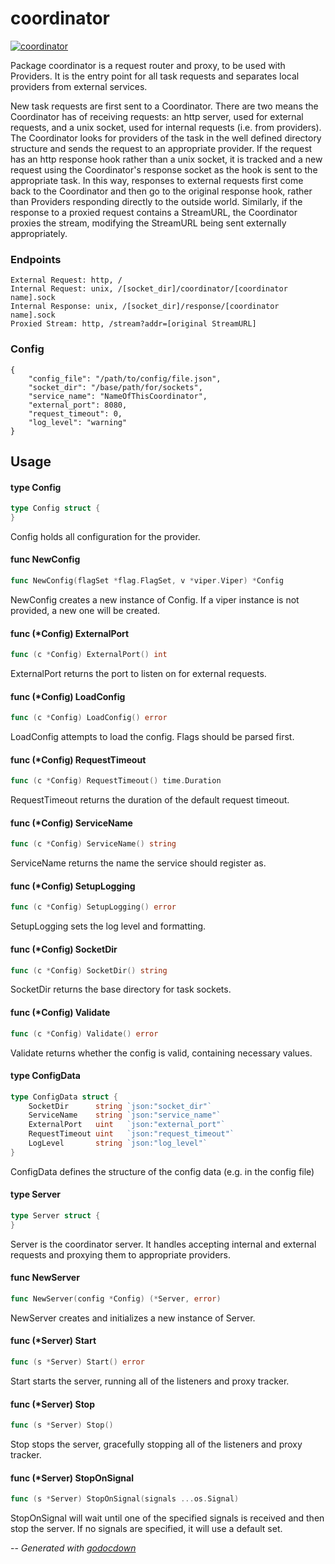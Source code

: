 # coordinator

[![coordinator](https://godoc.org/github.com/mistifyio/coordinator?status.png)](https://godoc.org/github.com/mistifyio/coordinator)

Package coordinator is a request router and proxy, to be used with Providers. It
is the entry point for all task requests and separates local providers from
external services.

New task requests are first sent to a Coordinator. There are two means the
Coordinator has of receiving requests: an http server, used for external
requests, and a unix socket, used for internal requests (i.e. from providers).
The Coordinator looks for providers of the task in the well defined directory
structure and sends the request to an appropriate provider. If the request has
an http response hook rather than a unix socket, it is tracked and a new request
using the Coordinator's response socket as the hook is sent to the appropriate
task. In this way, responses to external requests first come back to the
Coordinator and then go to the original response hook, rather than Providers
responding directly to the outside world. Similarly, if the response to a
proxied request contains a StreamURL, the Coordinator proxies the stream,
modifying the StreamURL being sent externally appropriately.

### Endpoints

    External Request: http, /
    Internal Request: unix, /[socket_dir]/coordinator/[coordinator name].sock
    Internal Response: unix, /[socket_dir]/response/[coordinator name].sock
    Proxied Stream: http, /stream?addr=[original StreamURL]

### Config

    {
    	"config_file": "/path/to/config/file.json",
    	"socket_dir": "/base/path/for/sockets",
    	"service_name": "NameOfThisCoordinator",
    	"external_port": 8080,
    	"request_timeout": 0,
    	"log_level": "warning"
    }

## Usage

#### type Config

```go
type Config struct {
}
```

Config holds all configuration for the provider.

#### func  NewConfig

```go
func NewConfig(flagSet *flag.FlagSet, v *viper.Viper) *Config
```
NewConfig creates a new instance of Config. If a viper instance is not provided,
a new one will be created.

#### func (*Config) ExternalPort

```go
func (c *Config) ExternalPort() int
```
ExternalPort returns the port to listen on for external requests.

#### func (*Config) LoadConfig

```go
func (c *Config) LoadConfig() error
```
LoadConfig attempts to load the config. Flags should be parsed first.

#### func (*Config) RequestTimeout

```go
func (c *Config) RequestTimeout() time.Duration
```
RequestTimeout returns the duration of the default request timeout.

#### func (*Config) ServiceName

```go
func (c *Config) ServiceName() string
```
ServiceName returns the name the service should register as.

#### func (*Config) SetupLogging

```go
func (c *Config) SetupLogging() error
```
SetupLogging sets the log level and formatting.

#### func (*Config) SocketDir

```go
func (c *Config) SocketDir() string
```
SocketDir returns the base directory for task sockets.

#### func (*Config) Validate

```go
func (c *Config) Validate() error
```
Validate returns whether the config is valid, containing necessary values.

#### type ConfigData

```go
type ConfigData struct {
	SocketDir      string `json:"socket_dir"`
	ServiceName    string `json:"service_name"`
	ExternalPort   uint   `json:"external_port"`
	RequestTimeout uint   `json:"request_timeout"`
	LogLevel       string `json:"log_level"`
}
```

ConfigData defines the structure of the config data (e.g. in the config file)

#### type Server

```go
type Server struct {
}
```

Server is the coordinator server. It handles accepting internal and external
requests and proxying them to appropriate providers.

#### func  NewServer

```go
func NewServer(config *Config) (*Server, error)
```
NewServer creates and initializes a new instance of Server.

#### func (*Server) Start

```go
func (s *Server) Start() error
```
Start starts the server, running all of the listeners and proxy tracker.

#### func (*Server) Stop

```go
func (s *Server) Stop()
```
Stop stops the server, gracefully stopping all of the listeners and proxy
tracker.

#### func (*Server) StopOnSignal

```go
func (s *Server) StopOnSignal(signals ...os.Signal)
```
StopOnSignal will wait until one of the specified signals is received and then
stop the server. If no signals are specified, it will use a default set.

--
*Generated with [godocdown](https://github.com/robertkrimen/godocdown)*

